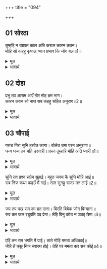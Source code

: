 +++
title = "094"

+++


## 01 सोरठा
तुम्हहि न ब्यापत काल अति कराल कारन कवन।  
मोहि सो कहहु कृपाल ग्यान प्रभाव कि जोग बल॥1॥  

<details><summary>मूल</summary>

तुम्हहि न ब्यापत काल अति कराल कारन कवन।  
मोहि सो कहहु कृपाल ग्यान प्रभाव कि जोग बल॥1॥  
</details>

<details><summary>भावार्थ</summary>

(ऐसा वह) अत्यन्त भयङ्कर काल आपको नहीं व्यापता (आप पर प्रभाव नहीं दिखलाता) इसका क्या कारण है? हे कृपालु मुझे कहिए, यह ज्ञान का प्रभाव है या योग का बल है?॥1॥  
</details>



## 02 दोहा
प्रभु तव आश्रम आएँ मोर मोह भ्रम भाग।  
कारन कवन सो नाथ सब कहहु सहित अनुराग॥2॥  

<details><summary>मूल</summary>

प्रभु तव आश्रम आएँ मोर मोह भ्रम भाग।  
कारन कवन सो नाथ सब कहहु सहित अनुराग॥2॥  
</details>

<details><summary>भावार्थ</summary>

हे प्रभो! आपके आश्रम में आते ही मेरा मोह और भ्रम भाग गया। इसका क्या कारण है? हे नाथ! यह सब प्रेम सहित कहिए॥2॥  
</details>



<div class="audioEmbed"  caption="AIR-वाचनम्" src="https://archive
.org/download/rAmcharitmAnas-AIR/EPI-389.mp3"></div>


## 03 चौपाई
गरुड गिरा सुनि हरषेउ कागा। बोलेउ उमा परम अनुरागा॥  
धन्य धन्य तव मति उरगारी। प्रस्न तुम्हारि मोहि अति प्यारी॥1॥  

<details><summary>मूल</summary>

गरुड गिरा सुनि हरषेउ कागा। बोलेउ उमा परम अनुरागा॥  
धन्य धन्य तव मति उरगारी। प्रस्न तुम्हारि मोहि अति प्यारी॥1॥  
</details>

<details><summary>भावार्थ</summary>

हे उमा! गरुडजी की वाणी सुनकर काकभुशुण्डिजी हर्षित हुए और परम प्रेम से बोले- हे सर्पों के शत्रु! आपकी बुद्धि धन्य है धन्य है! आपके प्रश्न मुझे बहुत ही प्यारे लगे॥1॥  
</details>

सुनि तव प्रश्न सप्रेम सुहाई। बहुत जनम कै सुधि मोहि आई॥  
सब निज कथा कहउँ मैं गाई। तात सुनहु सादर मन लाई॥2॥  

<details><summary>मूल</summary>

सुनि तव प्रश्न सप्रेम सुहाई। बहुत जनम कै सुधि मोहि आई॥  
सब निज कथा कहउँ मैं गाई। तात सुनहु सादर मन लाई॥2॥  
</details>

<details><summary>भावार्थ</summary>

आपके प्रेमयुक्त सुन्दर प्रश्न सुनकर मुझे अपने बहुत जन्मों की याद आ गई। मैं अपनी सब कथा विस्तार से कहता हूँ। हे तात! आदर सहित मन लगाकर सुनिए॥2॥  
</details>

जप तप मख सम दम ब्रत दाना। बिरति बिबेक जोग बिग्याना॥  
सब कर फल रघुपति पद प्रेमा। तेहि बिनु कोउ न पावइ छेमा॥3॥  

<details><summary>मूल</summary>

जप तप मख सम दम ब्रत दाना। बिरति बिबेक जोग बिग्याना॥  
सब कर फल रघुपति पद प्रेमा। तेहि बिनु कोउ न पावइ छेमा॥3॥  
</details>

<details><summary>भावार्थ</summary>

अनेक जप, तप, यज्ञ, शम (मन को रोकना), दम (इन्द्रियों को रोकना), व्रत, दान, वैराग्य, विवेक, योग, विज्ञान आदि सबका फल श्री रघुनाथजी के चरणों में प्रेम होना है। इसके बिना कोई कल्याण नहीं पा सकता॥3॥  
</details>

एहिं तन राम भगति मैं पाई। ताते मोहि ममता अधिकाई॥  
जेहि तें कछु निज स्वारथ होई। तेहि पर ममता कर सब कोई॥4॥  

<details><summary>मूल</summary>

एहिं तन राम भगति मैं पाई। ताते मोहि ममता अधिकाई॥  
जेहि तें कछु निज स्वारथ होई। तेहि पर ममता कर सब कोई॥4॥  
</details>

<details><summary>भावार्थ</summary>

मैन्ने इसी शरीर से श्री रामजी की भक्ति प्राप्त की है। इसी से इस पर मेरी ममता अधिक है। जिससे अपना कुछ स्वार्थ होता है, उस पर सभी कोई प्रेम करते हैं॥4॥  
</details>

